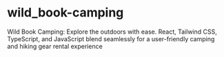 # wild_book-camping
 Wild Book Camping: Explore the outdoors with ease. React, Tailwind CSS, TypeScript, and JavaScript blend seamlessly for a user-friendly camping and hiking gear rental experience
